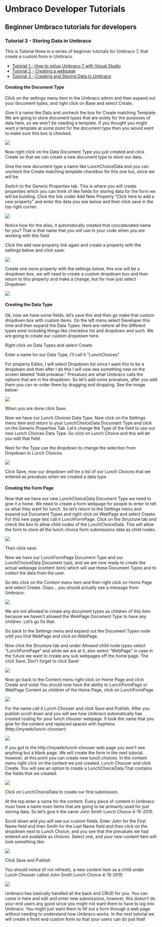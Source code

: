 # Umbraco Developer Tutorials

## Beginner Umbraco tutorials for developers

### Tutorial 3 - Storing Data in Umbraco
This is Tutorial three in a series of beginner tutorials for Umbraco 7, that create a custom form
in Umbraco.

*   [Tutorial 1 - How to setup Umbraco 7 with Visual Studio](Tutorial-1-Umbraco7-Setup.md)
*   [Tutorial 2 - Creating a webpage](Tutorial-2-Creating-a-Webpage.md)
*   [Tutorial 3 - Creating and Storing Data in Umbraco](Tutorial-3-Storing-Data-in-Umbraco.md)

#### Creating the Document Type

Click on the settings menu item in the Umbraco admin and then expand out your document types, and right click on Base and select Create.

Give it a name like Data and uncheck the box for Create matching Template.  We are going to store document types that are solely for the purposes of data here, so we won’t be needing a template.  If you thought you might want a template at some point for the document type then you would want to make sure this box is checked.

![](images/image03.png)

Now right click on the Data Document Type you just created and click Create so that we can create a new document type to store our data.

Give the new document type a name like LunchChoiceData and you can uncheck the Create matching template checkbox for this one too, since we will be.

Switch to the Generic Properties tab.  This is where you will create properties which you can think of like fields for storing data for the form we will be building.  Click the link under Add New Property “Click here to add a new property” and enter the data you see below and then click save in the top right corner:

![](images/image13.png)

Notice how for the alias, it automatically created that concatenated name for you?  That is that name that you will use in your code when you are working with this field.

Click the add new property link again and create a property with the settings below and click save:

![](images/image18.png)

Create one more property with the settings below, this one will be a dropdown box, we will need to create a custom dropdown box and then return to this property and make a change, but for now just select Dropdown

![](images/image11.png)

#### Creating the Data Type

Ok, now we have some fields, let’s save this and then go make that custom dropdown box with custom items.  On the left menu select Developer this time and then expand the Data Types.  Here are rwhere all the different types exist including things like checkbox list and dropdown and such.  We are going to create our custom dropdown here.

Right click on Data Types and select Create.

Enter a name for our Data Type, I’ll call it "LunchChoices"

For property Editor, I will select Dropdown list since I want this to be a dropdown and then after I do this I will now see something new on the screen labeled “Add prevalue.”  Prevalues are what Umbraco calls the options that are in the dropdown.  So let’s add some prevalues, after you add them you can re-order them by dragging and dropping.  See the image below:

![](images/image24.png)

When you are done click Save.

Now we have our Lunch Choices Data Type.  Now click on the Settings menu item and return to your LunchChoiceData Document Type and click on the Generic Properties Tab.  Let’s change the Type of the field to use our new Lunch Choices Data Type.  So click on Lunch Choice and this will let you edit that field.

Next for the Type use the dropdown to change the selection from Dropdown to Lunch Choices.

![](images/image10.png)

Click Save, now our dropdown will be a list of our Lunch Choices that we entered as prevalues when we created a data type.

#### Creating the Form Page

Now that we have our new LunchChoiceData Document Type we need to give it a home.  We need to create a form webpage for people to enter to tell us what they want for lunch.  So let’s return to the Settings menu and expand out Document Types and right click on WebPage and select Create.  For this new page lets call it LunchFormPage.  Click on the Structure tab and check the box to allow child nodes of the LunchChoiceData.  This will allow the form to store all the lunch choice form submissions data as child nodes.

![](images/image19.png)

Then click save.

Now we have our LunchFormPage Document Type and our LunchChoiceData Document type, and we are now ready to create the actual webpage (content item) which will use these Document Types and to collect the data from the user.

So lets click on the Content menu item and then right click on Home Page and select Create.  Oops… you should actually see a message from Umbraco:

![](images/image16.png)

We are not allowed to create any document types as children of this item because we haven’t allowed the WebPage Document Type to have any children. Let’s go fix that.

Go back to the Settings menu and expand out the Document Types node until you find WebPage and click on WebPage.

Now click the Structure tab and under Allowed child node types select “LunchFormPage” and while we are at it, also select “WebPage” in case in the future we want to create any sub webpages off the home page.  The click Save.  Don’t forget to click Save!

![](images/image05.png)

Now go back to the Content menu right click on Home Page and click Create and voila! You should now have the ability to LunchFormPage or WebPage Content as children of the Home Page, click on LunchFormPage.

![](images/image22.png)

For the name call it Lunch Chooser and click Save and Publish.  After you publish scroll down and you will see how Umbraco automatically has created routing for your lunch chooser webpage.  It took the name that you give for the content and replaced spaces with hyphens (http://myweb/lunch-chooser):

![](images/image06.png)

If you got to the http://myweb/lunch-chooser web page you won’t see anything but a blank page.  We will create the form in the next tutorial, however, at this point you can create new lunch choices.  In the content menu right click on the content we just created, Lunch Chooser and click Create.   You will see an option to create a LunchChoiceData.That contains the fields that we created:

![](images/image08.png)

Click on LunchChoiceData to create our first submission.

At the top enter a name for the content.  Every piece of content in Umbraco must have a name even items that are going to be primarily used for just storing data.  So let’s give it the name John Smith Lunch Choice 4-15-2015.

Scroll down and you will see our custom fields.  Enter John for the First Name field and then Smith for the Last Name field and then click on the dropdown next to Lunch Choice, and you see that the prevalues we had entered are available as choices.  Select one, and your new content item will look something like:

![](images/image20.png)

Click Save and Publish

You should notice (if not refresh), a new content item as a child under Lunch Chooser called John Smith Lunch Choice 4-15-2015

![](images/image04.png)

Umbraco has basically handled all the back end CRUD for you.  You can come in here and edit and enter new submissions, however, this doesn’t do your end users any good since you might not want them to have to log into Umbraco.  You might just want them to fill out a form through a web page without needing to understand how Umbraco works.  In the next tutorial we will create a front end custom form so that your users can do just that!

